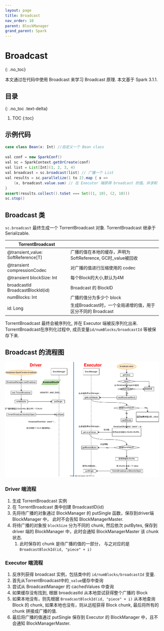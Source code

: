 ```yaml
---
layout: page
title: Broadcast
nav_order: 10
parent: BlockManager
grand_parent: Spark
---
```


# Broadcast
{: .no_toc}

本文通过在代码中使用 Broadcast 来学习 Broadcast 原理. 本文基于 Spark 3.1.1.

## 目录
{: .no_toc .text-delta}

1. TOC
{:toc}

## 示例代码

``` java
case class Bean(x: Int) //自定义一个 Bean class

val conf = new SparkConf()
val sc = SparkContext.getOrCreate(conf)
val list = List[Int](1, 2, 3, 4)
val broadcast = sc.broadcast(list) // 广播一个 List
val results = sc.parallelize(1 to 2).map { x =>
    (x, broadcast.value.sum) // 在 Executor 端获得 broadcast 的值，并求和
}
assert(results.collect().toSet === Set((1, 10), (2, 10)))
sc.stop()
```

## Broadcast 类

`sc.broadcast` 最终生成一个 TorrentBroadcast 对象. TorrentBroadcast 继承于 Serializable.

|TorrentBroadcast||
|----|----|
|@transient_value: SoftReference[T]|广播的值在本地的缓存，声明为 SoftReference, GC时_value被回收|
|@transient compressionCodec |对广播的值进行压缩使用的  codec|
|@transient blockSize: Int|每个Block的大小,默认为4M|
|broadcastId BroadcastBlockId(id)|Broadcast 的 BlockID|
|numBlocks: Int|广播的值分为多少个 block|
|id: Long| 生成Broadcast时，一个全局递增的值，用于区分不同的 Broadcast|

TorrentBroadcast 最终会被序列化, 并在 Executor 端被反序列化出来. TorrentBroadcast在序列化过程中,
成员变量`id/numBlocks/broadcastId` 等被保存下来.

## Broadcast 的流程图

![flowchart](/docs/spark/blockmanager/broadcast/BroadcastManager-flowchart.svg)

### Driver 端流程

1. 生成 TorrentBroadcast 实例
2. 在 TorrentBroadcast 类中创建 BroadcastID(id)
3. 先将待广播的对象通过 BlockManager 的 putSingle 函数，保存到driver端 BlockManager 中， 此时不会告知 BlockManagerMaster.
4. 将待广播的对象按 `blockSize` 分为不同的 chunk, 然后依次 putBytes, 保存到 driver 端的 BlockManager 中，此时会通知
   BlockManagerMaster 该 chunk 状态.
   1. 此时保存的 chunk 是待广播的值的一部分， 与之对应的是 `BroadcastBlockId(id, "piece" + i)`

### Executor 端流程

1. 反序列获得 broadcast 实例，包括类中的 `id/numBlocks/broadcastId` 变量.
2. 首先从TorrentBroadcast中的`_value`缓存中查询
3. 尝试从 BroadcastManager 的 cachedValues 中查询
4. 如果缓存没有找到, 根据 broadcastId 从本地尝试获得整个广播的 Block
5. 如果本地没有，则先根据 `BroadcastBlockId(id, "piece" + i)` 从本地查询 Block 的 chunk,
   如果本地也没有，则从远程获得 Block chunk, 最后将所有的 chunk 拼接成广播的值.
6. 最后将广播的值通过 putSingle 保存到 Executor 的 BlockManager 中，且不会通知 BlockManagerMaster.
